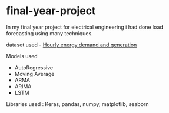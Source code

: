# final-year-project
In my final year project for electrical engineering i had done load forecasting using many techniques.

dataset used - [Hourly energy demand and generation](https://www.kaggle.com/nicholasjhana/energy-consumption-generation-prices-and-weather)

Models used
<ul>
<li>AutoRegressive
<li>Moving Average
<li>ARMA
<li>ARIMA
<li>LSTM
 </ul>   
 
 Libraries used : Keras, pandas, numpy, matplotlib, seaborn
